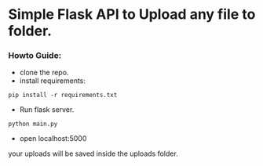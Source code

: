 # Simple Flask API to Upload any file to folder.

### Howto Guide:

- clone the repo.
- install requirements:
```
pip install -r requirements.txt
```
- Run flask server.
```
python main.py
```
- open localhost:5000 

your uploads will be saved inside the uploads folder.
